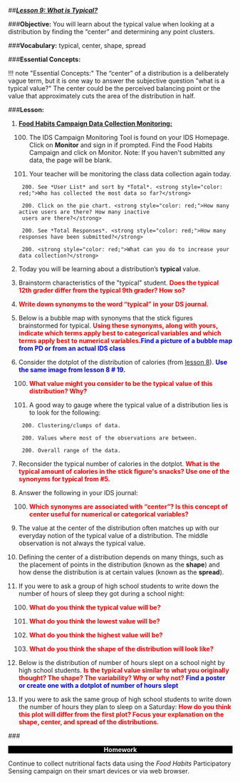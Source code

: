 ##***<u>Lesson 9: What is Typical?</u>***

###**Objective:**
You will learn about the typical value when looking at a distribution by finding the “center” and
determining any point clusters.

###**Vocabulary:**
typical, center, shape, spread

###**Essential Concepts:**

!!! note "Essential Concepts:"
    The “center” of a distribution is a deliberately vague term, but it is one way to
    answer the subjective question "what is a typical value?" The center could be the perceived balancing
    point or the value that approximately cuts the area of the distribution in half.

###**Lesson:**
1. **<u>Food Habits Campaign Data Collection Monitoring:</u>**

    100. The IDS Campaign Monitoring Tool is found on your IDS Homepage.
    Click on **Monitor** and sign in if prompted. Find the Food Habits Campaign and click on Monitor.
    Note: If you haven't submitted any data, the page will be blank.

    100. Your teacher will be monitoring the class data collection again today.

        200. See *User List* and sort by *Total*. <strong style="color: red;">Who has collected the most data so far?</strong>

        200. Click on the pie chart. <strong style="color: red;">How many active users are there? How many inactive
        users are there?</strong>

        200. See *Total Responses*. <strong style="color: red;">How many responses have been submitted?</strong>
        
        200. <strong style="color: red;">What can you do to increase your data collection?</strong>

2. Today you will be learning about a distribution’s **typical** value.

3. Brainstorm characteristics of the "typical" student. <strong style="color: red;">Does the typical 12th grader
differ from the typical 9th grader? How so?</strong>

4. <strong style="color: red;">Write down synonyms to the word “typical” in your DS journal.</strong>

5. Below is a bubble map with synonyms that the stick figures brainstormed for typical. <strong style="color: red;">Using these synonyms, along with yours, indicate which terms apply best to categorical variables and which terms apply 
best to numerical variables.</strong><strong style="color: blue;">Find a picture of a bubble map from PD or from an actual IDS class</strong>


6. Consider the dotplot of the distribution of calories (from [lesson 8](lesson8.md)). <strong style="color: blue;">Use the same image from lesson 8 # 19.</strong>

    100. <strong style="color: red;">What value might you consider to be the typical value of this distribution? Why?</strong>

    100. A good way to gauge where the typical value of a distribution lies is to look for the following:
 
        200. Clustering/clumps of data.

        200. Values where most of the observations are between.

        200. Overall range of the data.

7. Reconsider the typical number of calories in the dotplot. <strong style="color: red;">What is the typical amount of calories in the stick figure's snacks? Use one of the synonyms for typical from #5.</strong>

8. Answer the following in your IDS journal:

    100. <strong style="color: red;">Which synonyms are associated with “center”? Is this concept of **center** useful for
    numerical or categorical variables?</strong>

9. The value at the center of the distribution often matches up with our everyday
notion of the typical value of a distribution. The middle observation is not always the typical value.

10. Defining the center of a distribution depends on many things, such as the placement of points in
the distribution (known as the **shape**) and how dense the distribution is at certain values (known
as the **spread**).

11. If you were to ask a group of high school students to write down the number of hours of sleep they got during a school night:

    100. <strong style="color: red;">What do you think the typical value will be?</strong>

    100. <strong style="color: red;">What do you think the lowest value will be?</strong>

    100. <strong style="color: red;">What do you think the highest value will be?</strong>

    100. <strong style="color: red;">What do you think the shape of the distribution will look like?</strong>

12. Below is the distribution of number of hours slept on a school night by high school students. <strong style="color: red;">Is the typical value similar to what you originally thought? The shape? The
variability? Why or why not?</strong> <strong style="color: blue;">Find a poster or create one with a dotplot of number of hours slept</strong>

13. If you were to ask the same group of high school students to write down the number of hours they plan to sleep on a Saturday:
<strong style="color: red;">How do you think this plot will differ from the first plot? Focus your explanation on the shape, center,
and spread of the distributions.</strong>


###<p style="background: black; color: white; text-align: center;">**Homework**</p>
Continue to collect nutritional facts data using the *Food Habits* Participatory Sensing
campaign on their smart devices or via web browser.